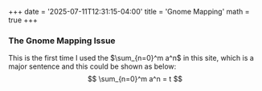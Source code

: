 +++
date = '2025-07-11T12:31:15-04:00'
title = 'Gnome Mapping'
math = true
+++

### The Gnome Mapping Issue
This is the first time I used the $\sum_{n=0}^m a^n$ in this site, which is a major sentence and this could be shown as below:
$$
\sum_{n=0}^m a^n = t
$$
